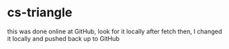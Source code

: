# cs-triangle

this was done online at GitHub, look for it locally after fetch
then, I changed it locally and pushed back up to GitHub

